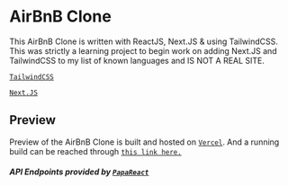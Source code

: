 # AirBnB Clone 

This AirBnB Clone is written with ReactJS, Next.JS & using TailwindCSS.  This was strictly a learning project to begin work on adding Next.JS and TailwindCSS to my list of known languages and IS NOT A REAL SITE.  

[`TailwindCSS`](https://github.com/tailwindlabs/tailwindcss)

[`Next.JS`](https://nextjs.org/docs/getting-started)

## Preview

Preview of the AirBnB Clone is built and hosted on [`Vercel`](https://vercel.com/).  And a running build can be reached through [`this link here.`](https://airbnb-clone-g13bv3kt9-ahartness.vercel.app/)



##### API Endpoints provided by [`PapaReact`](https://www.papareact.com/)


